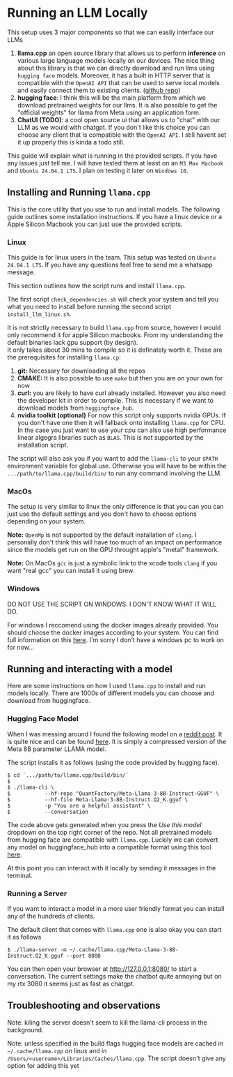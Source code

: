 # Running an LLM Locally

This setup uses 3 major components so that we can easily interface our LLMs

1. **llama.cpp** an open source library that allows us to perform **inference** on various large language models locally on our devices. The nice thing about this library is that we can directly download and run llms using `hugging face` models. Moreover, it has a built in HTTP server that is compatible with the `OpenAI API` that can be used to serve local models and easily connect them to existing clients. ([github repo](https://github.com/ggerganov/llama.cpp?tab=readme-ov-file))
2. **hugging face**: I think this will be the main platform from which we download pretrained weights for our llms. It is also possible to get the "official weights" for llama from Meta using an application form.
3. **ChatUI (TODO)**: a cool open source ui that allows us to "chat" with our LLM as we would with chatgpt. If you don't like this choice you can choose any client that is compatible with the `OpenAI API`. I still havent set it up properly this is kinda a todo still.

This guide will explain what is running in the provided scripts. If you have any issues just tell me. I will have tested them at least on an `M3 Max Macbook` and `Ubuntu 24.04.1 LTS`. I plan on testing it later on `Windows 10`.
## Installing and Running `llama.cpp`

This is the core utility that you use to run and install models. 
The following guide outlines some installation instructions. If you have a linux device or a Apple Silicon Macbook you can just use the provided scripts.

###  Linux

This guide is for linux users in the team. This setup was tested on `Ubuntu 24.04.1 LTS`. If you have any questions feel free to send me a whatsapp message.



This section outlines how the script runs and install `llama.cpp`. 

The first script `check_dependencies.sh` will check your system and tell you what you need to install before running the second script `install_llm_linux.sh`. 


It is not strictly necessary to build `llama.cpp` from source, however I would only recommend it for apple Silicon macbooks. From my understanding the default binaries lack gpu support (by design).</br>
It only takes about 30 mins to compile so it is definately worth it. 
These are the prerequisites for installing `llama.cp`:

1. **git:** Necessary for downloading all the repos
2. **CMAKE:** It is also possible to use `make` but then you are on your own for now
3. **curl:** you are likely to have curl already installed. However you also need the developer kit in order to compile. This is necessary if we want to download models from `huggingface_hub`.
4. **nvidia toolkit (optional)** For now this script only supports nvidia GPUs. If you don't have one then it will fallback onto installing `llama.cpp` for CPU.</br> In the case you just want to use your cpu can also use high performance linear algegra libraries such as `BLAS`. This is not supported by the installation script.

The script will also ask you if you want to add the `llama-cli` to your `$PATH` environment variable for global use. Otherwise you will have to be within the `.../path/to/llama.cpp/build/bin/` to run any command involving the LLM.




### MacOs

The setup is very similar to linux the only difference is that you can you can just use the default settings and you don't have to choose options depending on your system. 

**Note:** `OpenMp` is not supported by the default installation of `clang`. I personally don't think this will have too much of an impact on performance since the models get run on the GPU throught apple's "metal" framework. 

**Note:** On MacOs `gcc` is just a symbolic link to the xcode tools `clang` if you want "real gcc" you can install it using brew.




### Windows

DO NOT USE THE SCRIPT ON WINDOWS. I DON'T KNOW WHAT IT WILL DO. 

For windows I reccomend using the docker images already provided. You should choose the docker images according to your system. You can find full information on this [here](https://github.com/ggerganov/llama.cpp/blob/master/docs/docker.md). I'm sorry I don't have a windows pc to work on for now...

## Running and interacting with a model

Here are some instructions on how I used `llama.cpp` to install and run models locally. There are 1000s of different models you can choose and download from huggingface.
### Hugging Face Model

When I was messing around I found the following model on a [reddit post](https://www.reddit.com/r/LocalLLaMA/comments/1c9iawc/is_there_any_idiot_guide_to_running_local_llama/). It is quite nice and can be found [here](https://huggingface.co/QuantFactory/Meta-Llama-3-8B-Instruct-GGUF). It is simply a compressed version of the Meta 8B parameter LLAMA model. 

The script installs it as follows (using the code provided by hugging face).

```console
$ cd `.../path/to/llama.cpp/build/bin/` 
$
$ ./llama-cli \
$           --hf-repo "QuantFactory/Meta-Llama-3-8B-Instruct-GGUF" \
$           --hf-file Meta-Llama-3-8B-Instruct.Q2_K.gguf \
$           -p "You are a helpful assistant" \
$           --conversation
``` 

The code above gets generated when you press the *Use this model* dropdown on the top right corner of the repo. Not all pretrained models from hugging face are compatible with `llama.cpp`. Luckily we can convert any model on huggingface_hub into a compatible format using this tool [here](https://github.com/akx/ggify).

At this point you can interact with it locally by sending it messages in the terminal.

### Running a Server

If you want to interact a model in a more user friendly format you can install any of the hundreds of clients. 

The default client that comes with `llama.cpp` one is also okay you can start it as follows

```
$ ./llama-server -m ~/.cache/llama.cpp/Meta-Llama-3-8B-Instruct.Q2_K.gguf --port 8080

```

You can then open your browser at http://127.0.0.1:8080/ to start a conversation. The current settings make the chatbot quite annoying but on my rtx 3080 it seems just as fast as chatgpt.


## Troubleshooting and observations
Note: kiling the server doesn't seem to kill the llama-cli process in the background. 

Note: unless specified in the build flags hugging face models are cached in `~/.cache/llama.cpp` on linux and in `/Users/<username>/Libraries/Caches/llama.cpp`. The script doesn't give any option for adding this yet